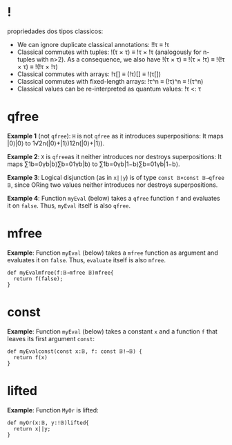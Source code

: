 # !
propriedades dos tipos classicos:
- We can ignore duplicate classical annotations: !!τ ≡ !τ
- Classical commutes with tuples: !(τ × τ) ≡ !τ × !τ (analogously for n-tuples with n>2). As a consequence, we also have !(τ × τ) ≡ !(τ × !τ) ≡ !(!τ × τ) ≡ !(!τ × !τ)
- Classical commutes with arrays: !τ[] ≡ (!τ)[] ≡ !(τ[])
- Classical commutes with fixed-length arrays: !τ^n ≡ (!τ)^n ≡ !(τ^n)
- Classical values can be re-interpreted as quantum values: !τ <: τ

# qfree

**Example 1** (not `qfree`): `H` is not `qfree` as it introduces superpositions: It maps |0⟩|0⟩ to 1√2n(|0⟩+|1⟩)12n(|0⟩+|1⟩).

**Example 2**: `X` is `qfree`as it neither introduces nor destroys superpositions: It maps ∑1b=0γb|b⟩∑b=01γb|b⟩ to ∑1b=0γb|1−b⟩∑b=01γb|1−b⟩.

**Example 3**: Logical disjunction (as in `x||y`) is of type `const 𝔹×const 𝔹→qfree 𝔹`, since ORing two values neither introduces nor destroys superpositions.

**Example 4**: Function `myEval` (below) takes a `qfree` function `f` and evaluates it on `false`. Thus, `myEval` itself is also `qfree`.

# mfree

**Example**: Function `myEval` (below) takes a `mfree` function as argument and evaluates it on `false`. Thus, `evaluate` itself is also `mfree`.

```Sliq
def myEvalmfree(f:𝔹→mfree 𝔹)mfree{
  return f(false);
}
```

# const

**Example**: Function `myEval` (below) takes a constant `x` and a function `f` that leaves its first argument `const`:

``` Silq
def myEvalconst(const x:𝔹, f: const 𝔹!→𝔹) {
  return f(x)
}
```

# lifted

**Example**: Function `MyOr` is lifted:

``` Silq
def myOr(x:𝔹, y:!𝔹)lifted{
  return x||y;
}
```

